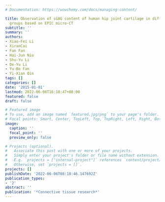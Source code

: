 ```yaml
---
# Documentation: https://wowchemy.com/docs/managing-content/

title: Observation of sGAG content of human hip joint cartilage in different old age
  groups based on EPIC micro-CT
subtitle: ''
summary: ''
authors:
- Xiao-Fei Li
- XiranCai
- Fan Fan
- Hai-Jun Niu
- Shu-Yu Li
- De-Yu Li
- Yu-Bo Fan
- Yi-Xian Qin
tags: []
categories: []
date: '2015-01-01'
lastmod: 2022-06-06T16:18:47+08:00
featured: false
draft: false

# Featured image
# To use, add an image named `featured.jpg/png` to your page's folder.
# Focal points: Smart, Center, TopLeft, Top, TopRight, Left, Right, BottomLeft, Bottom, BottomRight.
image:
  caption: ''
  focal_point: ''
  preview_only: false

# Projects (optional).
#   Associate this post with one or more of your projects.
#   Simply enter your project's folder or file name without extension.
#   E.g. `projects = ["internal-project"]` references `content/project/deep-learning/index.md`.
#   Otherwise, set `projects = []`.
projects: []
publishDate: '2022-06-06T08:18:46.147692Z'
publication_types:
- '2'
abstract: ''
publication: '*Connective tissue research*'
---
```

